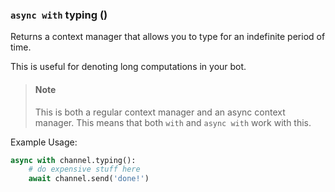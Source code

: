 ### `async with` typing () [](https://discordpy.readthedocs.io/en/v1.7.3/api.html#discord.abc.Messageable.typing)

Returns a context manager that allows you to type for an indefinite period of time.

This is useful for denoting long computations in your bot.

> #### Note
> This is both a regular context manager and an async context manager. This means that both `with` and `async with` work with this.

Example Usage:
```python
async with channel.typing():
    # do expensive stuff here
    await channel.send('done!')
```
